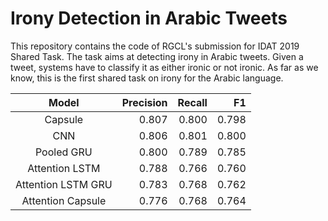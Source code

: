 # Irony Detection in Arabic Tweets
This repository contains the code of RGCL's submission for IDAT 2019 Shared Task.
The task aims at detecting irony in Arabic tweets. Given a tweet, systems have to classify it as either ironic or not ironic. As far as we know, this is the first shared task on irony for the Arabic language.

| Model              | Precision | Recall| F1     |
| :-----------------:|---------: | -----:| -----: |
| Capsule            | 0.807     | 0.800 | 0.798  |
| CNN                | 0.806     | 0.801 | 0.800  |
| Pooled GRU         | 0.800     | 0.789 | 0.785  |
| Attention LSTM     | 0.788     | 0.766 | 0.760  |
| Attention LSTM GRU | 0.783     | 0.768 | 0.762  |
| Attention Capsule  | 0.776     | 0.768 | 0.764  |